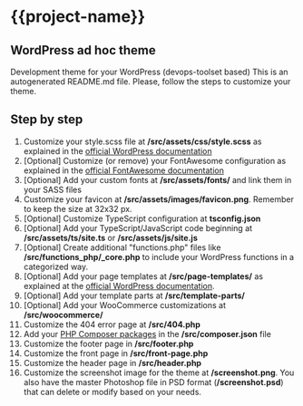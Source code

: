 # {{project-name}}

## WordPress ad hoc theme
Development theme for your WordPress (devops-toolset based)
This is an autogenerated README.md file. Please, follow the steps to customize your theme.

## Step by step
1. Customize your style.scss file at **/src/assets/css/style.scss** as explained in the [official WordPress documentation](https://developer.wordpress.org/themes/basics/main-stylesheet-style-css/#explanations)
2. [Optional] Customize (or remove) your FontAwesome configuration as explained in the [official FontAwesome documentation](https://fontawesome.com/how-to-use/on-the-web/using-with/sass)
3. [Optional] Add your custom fonts at  **/src/assets/fonts/** and link them in your SASS files
4. Customize your favicon at  **/src/assets/images/favicon.png**. Remember to keep the size at 32x32 px.
5. [Optional] Customize TypeScript configuration at **tsconfig.json**
6. [Optional] Add your TypeScript/JavaScript code beginning at **/src/assets/ts/site.ts** or **/src/assets/js/site.js**
7. [Optional] Create additional "functions.php" files like **/src/functions_php/_core.php** to include your WordPress functions in a categorized way.
8. [Optional] Add your page templates at **/src/page-templates/** as explained at the [official WordPress documentation](https://developer.wordpress.org/themes/template-files-section/page-template-files/).
9. [Optional] Add your template parts at **/src/template-parts/**
10. [Optional] Add your WooCommerce customizations at **/src/woocommerce/**
11. Customize the 404 error page at **/src/404.php**
12. Add your [PHP Composer packages](https://getcomposer.org/) in the **/src/composer.json** file
13. Customize the footer page in **/src/footer.php**
14. Customize the front page in **/src/front-page.php**
15. Customize the header page in **/src/header.php**
16. Customize the screenshot image for the theme at **/screenshot.png**. You also have the master Photoshop file in PSD format (**/screenshot.psd**) that can delete or modify based on your needs.
